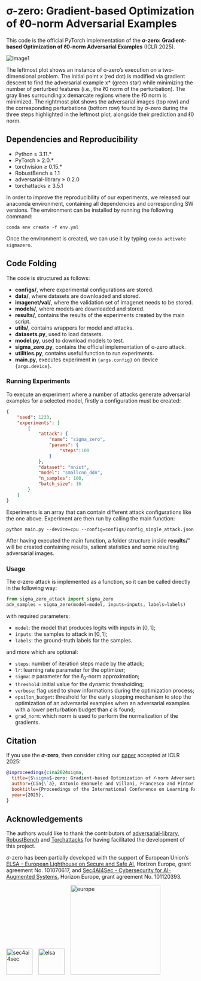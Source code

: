 # σ-zero: Gradient-based Optimization of ℓ0-norm Adversarial Examples

This code is the official PyTorch implementation of the **σ-zero: Gradient-based Optimization of ℓ0-norm Adversarial Examples** (ICLR 2025). 

![Image1](git_images/sigma-zero_optimization.jpg)

The leftmost plot shows an instance of σ-zero’s execution on a two-dimensional problem. The initial point x (red dot) is modified via gradient descent to find the adversarial example x* (green star) while minimizing the number of perturbed features (i.e., the ℓ0 norm of the perturbation). The gray lines surrounding x demarcate regions where the ℓ0 norm is minimized. The rightmost plot shows the adversarial images (top row) and the corresponding perturbations (bottom row) found by σ-zero during the three steps highlighted in the leftmost plot, alongside their prediction and ℓ0 norm.
## Dependencies and Reproducibility

- Python ≥ 3.11.*
- PyTorch ≥ 2.0.*
- torchvision ≥ 0.15.*
- RobustBench ≥ 1.1
- adversarial-library ≥ 0.2.0
- torchattacks ≥ 3.5.1

In order to improve the reproducibility of our experiments, we released our anaconda environment, containing all dependencies and corresponding SW versions. 
The environment can be installed by running the following command: 

```shell
conda env create -f env.yml
```
Once the environment is created, we can use it by typing `conda activate sigmazero`.

## Code Folding

The code is structured as follows: 

- **configs/**, where experimental configurations are stored.
- **data/**, where datasets are downloaded and stored.
- **imagenet/val/**, where the validation set of imagenet needs to be stored.
- **models/**, where models are downloaded and stored.
- **results/**, contains the results of the experiments created by the main script.
- **utils/**, contains wrappers for model and attacks.
- **datasets.py**, used to load datasets.
- **model.py**, used to download models to test.
- **sigma_zero.py**, contains the official implementation of σ-zero attack.
- **utilities.py**, contains useful function to run experiments.
- **main.py**, executes experiment in `{args.config}` on device `{args.device}`.


### Running Experiments 
To execute an experiment where a number of attacks generate adversarial examples for a selected model, firstly a configuration must be created:
```json
{
    "seed": 1233,
    "experiments": [
        {
            "attack": {
                "name": "sigma_zero",
                "params": {
                    "steps":100
                }
            },
            "dataset": "mnist",
            "model": "smallcnn_ddn",
            "n_samples": 100,
            "batch_size": 16
        }
    ]
}
```
Experiments is an array that can contain different attack configurations like the one above.
Experiment are then run by calling the main function:
```shell
python main.py --device=cpu --config=configs/config_single_attack.json
```
After having executed the main function, a folder structure inside **results/**" will be created containing
results, salient statistics and some resulting adversarial images.

### Usage
The σ-zero attack is implemented as a function, so it can be called directly in the following way:
```python
from sigma_zero_attack import sigma_zero
adv_samples = sigma_zero(model=model, inputs=inputs, labels=labels)
```
with required parameters:
- `model`: the model that produces logits with inputs in $[0, 1]$;
- `inputs`: the samples to attack in $[0, 1]$;
- `labels`: the ground-truth labels for the samples.

and more which are optional:
- `steps`: number of iteration steps made by the attack;
- `lr`: learning rate parameter for the optimizer;
- `sigma`: $\sigma$ parameter for the $\ell_0$-norm approximation;
- `threshold`: initial value for the dynamic thresholding;
- `verbose`: flag used to show informations during the optimization process;
- `epsilon_budget`: threshold for the early stopping mechanism to stop the optimization of an adversarial examples when an adversarial examples with a lower perturbation budget than $\epsilon$ is found;
- `grad_norm`: which norm is used to perform the normalization of the gradients.

## Citation

If you use the **$\sigma$-zero**, then consider citing our [paper](https://arxiv.org/pdf/2402.01879) accepted at ICLR 2025:

```bibtex
@inproceedings{cina2024sigma,
  title={$\sigma$-zero: Gradient-based Optimization of 𝓁-norm Adversarial Examples},
  author={Cin{\`a}, Antonio Emanuele and Villani, Francesco and Pintor, Maura and Sch{\"o}nherr, Lea and Biggio, Battista and Pelillo, Marcello},
  booktitle={Proceedings of the International Conference on Learning Representations (ICLR)},
  year={2025},
}
```

## Acknowledgements
The authors would like to thank the contributors of [adversarial-library](https://github.com/jeromerony/adversarial-library), [RobustBench](https://github.com/RobustBench/robustbench) and [Torchattacks](https://github.com/Harry24k/adversarial-attacks-pytorch) for having facilitated the development of this project.

$\sigma$-zero has been partially developed with the support of European Union’s [ELSA – European Lighthouse on Secure and Safe AI](https://elsa-ai.eu), Horizon Europe, grant agreement No. 101070617, and [Sec4AI4Sec - Cybersecurity for AI-Augmented Systems](https://www.sec4ai4sec-project.eu), Horizon Europe, grant agreement No. 101120393.

<img src="git_images/sec4AI4sec.png" alt="sec4ai4sec" style="width:70px;"/> &nbsp;&nbsp; 
<img src="git_images/elsa.jpg" alt="elsa" style="width:70px;"/> &nbsp;&nbsp; 
<img src="git_images/FundedbytheEU.png" alt="europe" style="width:240px;" />



